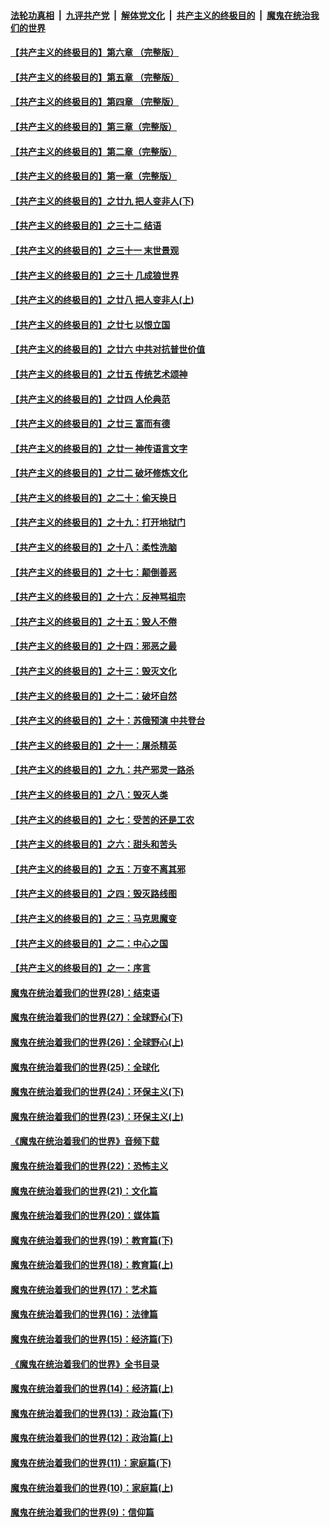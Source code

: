 ####  [法轮功真相](../../../../basic/blob/master/README.md?t=02251652) &nbsp;|&nbsp; [九评共产党](../../../../9ping.md/blob/master/README.md?t=02251652) &nbsp;|&nbsp; [解体党文化](../../../../jtdwh.md/blob/master/README.md?t=02251652)  &nbsp;|&nbsp; [共产主义的终极目的](../../../../gczydzjmd.md/blob/master/README.md?t=02251652) &nbsp;|&nbsp; [魔鬼在统治我们的世界](../../../../mgztzwmdsj.md/blob/master/README.md?t=02251652) 

#### [【共产主义的终极目的】第六章 （完整版）](../pages/nsc422/n11428913.md?t=02251652) 

#### [【共产主义的终极目的】第五章 （完整版）](../pages/nsc422/n11428912.md?t=02251652) 

#### [【共产主义的终极目的】第四章 （完整版）](../pages/nsc422/n11428907.md?t=02251652) 

#### [【共产主义的终极目的】第三章（完整版）](../pages/nsc422/n11428848.md?t=02251652) 

#### [【共产主义的终极目的】第二章（完整版）](../pages/nsc422/n11428831.md?t=02251652) 

#### [【共产主义的终极目的】第一章（完整版）](../pages/nsc422/n11417651.md?t=02251652) 

#### [【共产主义的终极目的】之廿九 把人变非人(下)](../pages/nsc422/n11344140.md?t=02251652) 

#### [【共产主义的终极目的】之三十二 结语](../pages/nsc422/n11360535.md?t=02251652) 

#### [【共产主义的终极目的】之三十一 末世景观](../pages/nsc422/n11351129.md?t=02251652) 

#### [【共产主义的终极目的】之三十 几成狼世界](../pages/nsc422/n11348280.md?t=02251652) 

#### [【共产主义的终极目的】之廿八 把人变非人(上)](../pages/nsc422/n11340492.md?t=02251652) 

#### [【共产主义的终极目的】之廿七 以恨立国](../pages/nsc422/n11336944.md?t=02251652) 

#### [【共产主义的终极目的】之廿六 中共对抗普世价值](../pages/nsc422/n11324785.md?t=02251652) 

#### [【共产主义的终极目的】之廿五 传统艺术颂神](../pages/nsc422/n11296396.md?t=02251652) 

#### [【共产主义的终极目的】之廿四 人伦典范](../pages/nsc422/n11296397.md?t=02251652) 

#### [【共产主义的终极目的】之廿三 富而有德](../pages/nsc422/n11283598.md?t=02251652) 

#### [【共产主义的终极目的】之廿一 神传语言文字](../pages/nsc422/n11263265.md?t=02251652) 

#### [【共产主义的终极目的】之廿二 破坏修炼文化](../pages/nsc422/n11245728.md?t=02251652) 

#### [【共产主义的终极目的】之二十：偷天换日](../pages/nsc422/n11238846.md?t=02251652) 

#### [【共产主义的终极目的】之十九：打开地狱门](../pages/nsc422/n11206376.md?t=02251652) 

#### [【共产主义的终极目的】之十八：柔性洗脑](../pages/nsc422/n11199994.md?t=02251652) 

#### [【共产主义的终极目的】之十七：颠倒善恶](../pages/nsc422/n11179782.md?t=02251652) 

#### [【共产主义的终极目的】之十六：反神骂祖宗](../pages/nsc422/n11166798.md?t=02251652) 

#### [【共产主义的终极目的】之十五：毁人不倦](../pages/nsc422/n11166792.md?t=02251652) 

#### [【共产主义的终极目的】之十四：邪恶之最](../pages/nsc422/n11150249.md?t=02251652) 

#### [【共产主义的终极目的】之十三：毁灭文化](../pages/nsc422/n11135227.md?t=02251652) 

#### [【共产主义的终极目的】之十二：破坏自然](../pages/nsc422/n11135214.md?t=02251652) 

#### [【共产主义的终极目的】之十：苏俄预演 中共登台](../pages/nsc422/n11118424.md?t=02251652) 

#### [【共产主义的终极目的】之十一：屠杀精英](../pages/nsc422/n11118442.md?t=02251652) 

#### [【共产主义的终极目的】之九：共产邪灵一路杀](../pages/nsc422/n11114139.md?t=02251652) 

#### [【共产主义的终极目的】之八：毁灭人类](../pages/nsc422/n11108503.md?t=02251652) 

#### [【共产主义的终极目的】之七：受苦的还是工农](../pages/nsc422/n11101809.md?t=02251652) 

#### [【共产主义的终极目的】之六：甜头和苦头](../pages/nsc422/n11096971.md?t=02251652) 

#### [【共产主义的终极目的】之五：万变不离其邪](../pages/nsc422/n11091285.md?t=02251652) 

#### [【共产主义的终极目的】之四：毁灭路线图](../pages/nsc422/n11086284.md?t=02251652) 

#### [【共产主义的终极目的】之三：马克思魔变](../pages/nsc422/n11061941.md?t=02251652) 

#### [【共产主义的终极目的】之二：中心之国](../pages/nsc422/n11047728.md?t=02251652) 

#### [【共产主义的终极目的】之一：序言](../pages/nsc422/n11086077.md?t=02251652) 

#### [魔鬼在统治着我们的世界(28)：结束语](../pages/nsc422/n10936246.md?t=02251652) 

#### [魔鬼在统治着我们的世界(27)：全球野心(下)](../pages/nsc422/n10928319.md?t=02251652) 

#### [魔鬼在统治着我们的世界(26)：全球野心(上)](../pages/nsc422/n10900318.md?t=02251652) 

#### [魔鬼在统治着我们的世界(25)：全球化](../pages/nsc422/n10788205.md?t=02251652) 

#### [魔鬼在统治着我们的世界(24)：环保主义(下)](../pages/nsc422/n10695307.md?t=02251652) 

#### [魔鬼在统治着我们的世界(23)：环保主义(上)](../pages/nsc422/n10688613.md?t=02251652) 

#### [《魔鬼在统治着我们的世界》音频下载](../pages/nsc422/n10635553.md?t=02251652) 

#### [魔鬼在统治着我们的世界(22)：恐怖主义](../pages/nsc422/n10614727.md?t=02251652) 

#### [魔鬼在统治着我们的世界(21)：文化篇](../pages/nsc422/n10597706.md?t=02251652) 

#### [魔鬼在统治着我们的世界(20)：媒体篇](../pages/nsc422/n10586579.md?t=02251652) 

#### [魔鬼在统治着我们的世界(19)：教育篇(下)](../pages/nsc422/n10564808.md?t=02251652) 

#### [魔鬼在统治着我们的世界(18)：教育篇(上)](../pages/nsc422/n10526970.md?t=02251652) 

#### [魔鬼在统治着我们的世界(17)：艺术篇](../pages/nsc422/n10499093.md?t=02251652) 

#### [魔鬼在统治着我们的世界(16)：法律篇](../pages/nsc422/n10485969.md?t=02251652) 

#### [魔鬼在统治着我们的世界(15)：经济篇(下)](../pages/nsc422/n10469975.md?t=02251652) 

#### [《魔鬼在统治着我们的世界》全书目录](../pages/nsc422/n10464261.md?t=02251652) 

#### [魔鬼在统治着我们的世界(14)：经济篇(上)](../pages/nsc422/n10457370.md?t=02251652) 

#### [魔鬼在统治着我们的世界(13)：政治篇(下)](../pages/nsc422/n10448270.md?t=02251652) 

#### [魔鬼在统治着我们的世界(12)：政治篇(上)](../pages/nsc422/n10444576.md?t=02251652) 

#### [魔鬼在统治着我们的世界(11)：家庭篇(下)](../pages/nsc422/n10440961.md?t=02251652) 

#### [魔鬼在统治着我们的世界(10)：家庭篇(上)](../pages/nsc422/n10435448.md?t=02251652) 

#### [魔鬼在统治着我们的世界(9)：信仰篇](../pages/nsc422/n10432159.md?t=02251652) 

